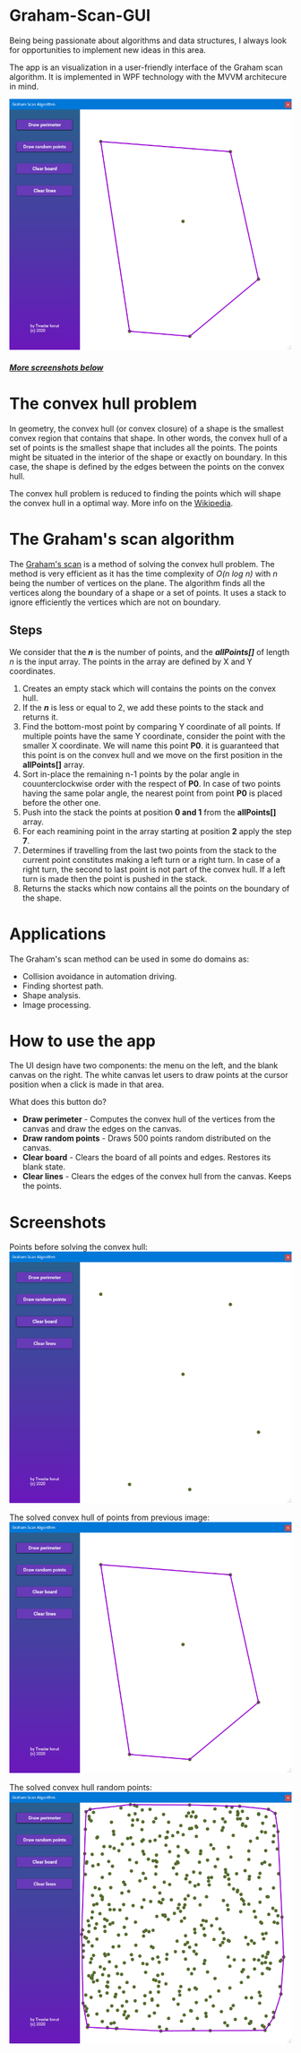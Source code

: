 # Graham-Scan-GUI
Being being passionate about algorithms and data structures, I always look for opportunities to implement new ideas in this area.

 The app is an visualization in a user-friendly interface  of the Graham scan algorithm. It is implemented in WPF technology with the MVVM architecure in mind.

![Solved convex hull](Images/solvedHull.png)
##### [More screenshots below](#Screenshots)
# The convex hull problem
In geometry, the convex hull (or convex closure) of a shape is the smallest convex region that contains that shape. In other words, the convex hull of a set of points is the smallest shape that includes all the points. The points might be situated in the interior of the shape or exactly on boundary. In this case, the shape is defined by the edges between the points on the convex hull. 

The convex hull problem is reduced to finding the points which will shape the convex hull in a optimal way. More info on the [Wikipedia](https://en.wikipedia.org/wiki/Convex_hull).

# The Graham's scan algorithm
The [Graham's scan](https://en.wikipedia.org/wiki/Graham_scan) is a method of solving the convex hull problem. The method is very efficient as it has the time complexity of _O(n log n)_ with _n_ being the number of vertices on the plane. The algorithm finds all the vertices along the boundary of a shape or a set of points. It uses a stack to ignore efficiently the vertices which are not on boundary.

## Steps

We consider that the **_n_** is the number of points, and the **_allPoints[]_** of length _n_ is the input array. The points in the array are defined by X and Y coordinates. 

1. Creates an empty stack which will contains the points on the convex hull.
2. If the **_n_** is less or equal to 2, we add these points to the stack and returns it. 
3. Find the bottom-most point by comparing Y coordinate of all points. If multiple points have the same Y coordinate, consider the point with the smaller X coordinate. We will name this point **P0**. it is guaranteed that this point is on the convex hull and we move on the first position in the **allPoints[]** array.
4.   Sort in-place the remaining n-1 points by the polar angle in couunterclockwise order with the respect of **P0**. In case of two points having the same polar angle, the nearest point from point **P0** is placed before the other one. 
5. Push into the stack the points at position **0 and 1** from the **allPoints[]** array.
6. For each reamining point in the array starting at position **2** apply the step **7**.
7. Determines if travelling from the last two points from the stack to the current point constitutes making a left turn or a right turn. In case of a right turn, the second to last point is not part of the convex hull.  If a left turn is made then the point is pushed in the stack.
8. Returns the stacks which now contains all the points on the boundary of the shape. 
# Applications
The Graham's scan method can be used in some do domains as:

* Collision avoidance in automation driving. 
* Finding shortest path.
* Shape analysis.
* Image processing.

# How to use the app
The UI design have two components: the menu on the left, and the blank canvas on the right. The white canvas let users to draw points at the cursor position when a click is made in that area.

What does this button do?
* __Draw perimeter__  - Computes the convex hull of the vertices from the canvas and draw the edges on the canvas.
* __Draw random points__  - Draws 500 points random distributed on the canvas. 
* __Clear board__ - Clears the board of all points and edges. Restores its blank state.
* __Clear lines__ - Clears the edges of the convex hull from the canvas. Keeps the points. 

# <a name="Screenshots"></a>Screenshots
Points before solving the convex hull:
![Points on canvas](Images/drawnPoints.png)

The solved convex hull of points from previous image:
![Solved hull](Images/solvedHull.png)

The solved convex hull random points:
![Random points solved](Images/solvedforrandompoints.png)

